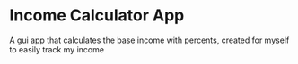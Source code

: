 # Income Calculator App
A gui app that calculates the base income with percents, created for myself to easily track my income